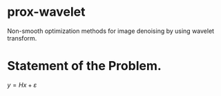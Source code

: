 # prox-wavelet
Non-smooth optimization methods for image denoising by using wavelet transform.  
# Statement of the Problem. 
$y = Hx + \varepsilon$
